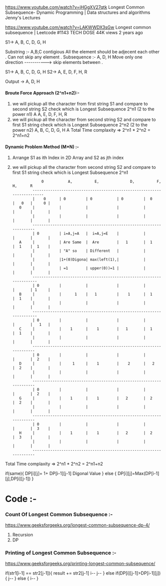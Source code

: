 https://www.youtube.com/watch?v=jHGgXV27qtk
Longest Common Subsequence- Dynamic Programming | Data structures and algorithms
Jenny's Lectures 

https://www.youtube.com/watch?v=LAKWWDX3sGw
Longest common subsequence | Leetcode #1143
TECH DOSE
44K views
2 years ago

S1-> A, B, C, D, G, H


Substring :- A,B,C contigious All the element should be adjecent each other . Can not skip any element . 
Subsequence :- A, D, H Move only one direction -----------> skip elements between .

S1-> A, B, C, D, G, H
S2-> A, E, D, F, H, R

Output -> A, D, H 

#### Broute Force Approach (2^n1+n2):- 

1. we will pickup all the character from first string S1 and compare to second string S2 check which is Longest Subsequence 2^n1 (2 to the power n1)
   A
   A, E, D, F, H, R
2. we will pickup all the character from second string S2 and compare to first S1 string check which is Longest Subsequence 2^n2 (2 to the power n2)
    A, B, C, D, G, H
    A
Total Time complaxity => 2^n1 * 2^n2 = 2^n1+n2

#### Dynamic Problem Method (M*N) :- 

1. Arrange S1 as ith Index in 2D Array and S2 as jth index
2. we will pickup all the character from second string S2 and compare to first S1 string check which is Longest Subsequence 2^n1

                    0           A,          E,              D,          F,      H,      R
                ------------------------------------------------------------------------ 
                |    0      | 0         | 0           | 0         |  0    |   0   |     0 |
          0     |           |           |             |           |       |       |       |
                |           |           |             |           |       |       |       |
                -------------------------------------------------------------------- 
                | 0         | i=A,j=A   |  i=A,j=E    |           |       |       |       |
          A     |           | Are Same  |  Are        |   1       |  1    |  1    |  1    |
                |           | "A" so    | Different   |           |       |       |       |
                |           |1+(0)Digona| max(left(1),|           |       |       |       |
                |           | =1        | upper(0))=1 |           |       |       |       |
                --------------------------------------------------------------------- 
                | 0         |           |             |           |       |       | 1     |
          B     |           |      1    |   1         |    1      |  1    |  1    |       |
                |           |           |             |           |       |       |       |
                ---------------------------------------------------------------------    
                | 0         |           |             |           |       |       |   1   |
          C     |           |    1      |    1        |   1       |  1    |  1    |       |
                |           |           |             |           |       |       |       |
                --------------------------------------------------------------------    
                | 0         |           |             |           |       |       |  2    |
          D     |           |     1     |    1        |    2      |   2   |  2    |       |
                |           |           |             |           |       |       |       |
                --------------------------------------------------------------------    
                | 0         |           |             |           |       |       |  2    |
          G     |           |    1      |    1        |   2       |  2    |  2    |       |
                |           |           |             |           |       |       |       |
                --------------------------------------------------------------------    
                | 0         |           |             |           |       |       |  3    |
          H     |           |    1      |    1        |   2       |  2    |  3    |       |
                |           |           |             |           |       |       |       |
                --------------------------------------------------------------------   


Total Time complaxity => 2^n1 * 2^n2 = 2^n1+n2

if(same){
    DP[i][j]= 1+ DP[i-1][j-1] Digonal Value
} else {
     DP[i][j]=Max(DP[i-1][j],DP[i][j-1])
}

# Code :- 
### Count Of Longest Common Subsequence :-
https://www.geeksforgeeks.org/longest-common-subsequence-dp-4/
1. Recursion 
2. DP 
### Printing of Longest Common Subsequence :-
https://www.geeksforgeeks.org/printing-longest-common-subsequence/

if(str1[i-1] == str2[j-1]){
      result += str2[j-1]
      i--
      j--
} else if(DP[i][j-1]>DP[i-1][j]){
      j--
} else {
      i--
}